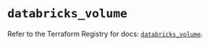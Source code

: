 # `databricks_volume`

Refer to the Terraform Registry for docs: [`databricks_volume`](https://registry.terraform.io/providers/databricks/databricks/1.73.0/docs/resources/volume).
